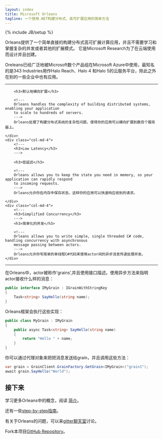 ```yaml
---
layout: index
title: Microsoft Orleans
tagline: 一个使用.NET构建分布式、高可扩展应用的简单方法
---
```


{% include JB/setup %}

<!---
Orleans is a framework that provides a straightforward approach to building distributed high-scale computing applications, without the need to learn and apply complex concurrency or other scaling patterns. 
It was created by Microsoft Research and designed for use in the cloud. 

Orleans has been used extensively in Microsoft Azure by several Microsoft product groups, most notably by 343 Industries as a platform for all of Halo 4 and Halo 5 cloud services, as well as by a growing number of other companies.
--->
Orleans提供了一个简单直接的构建分布式高可扩展计算应用，并且不需要学习和掌握复杂的并发或者其他的扩展模式。
它是Microsoft Research为了在云端使用而设计并且创建。

Oreleans已经广泛地被Microsoft数个产品组在Microsoft Azure中使用，最知名的是343 Industries用作Halo Reach、Halo 4 和Halo 5的云服务平台，除此之外在别的一些企业中也有应用。

---

<div class="row">
    <div class="col-md-4">
        <!---
        <h3>Scalable by Default</h3>
        --->
        
        <h3>默认地横向扩展</h3>
        
        <!---
        Orleans handles the complexity of building distributed systems, enabling your application 
        to scale to hundreds of servers.
        --->
        Orleans处理了构建分布式系统的复杂性问题，使得你的应用可以横向扩展到数百个服务器上。
        
    </div>
    <div class="col-md-4">
        <!---
        <h3>Low Latency</h3>
        --->
         
        <h3>低延迟</h3>
        
        <!---
        Orleans allows you to keep the state you need in memory, so your application can rapidly respond
        to incoming requests.
        --->
        Orleans允许你在内存中保存状态，这样你的应用可以快速响应收到的请求。
        
    </div>
    <div class="col-md-4">
        <!---
        <h3>Simplified Concurrency</h3> 
        --->
        <h3>简单化的并发</h3>
        
        <!---
        Orleans allows you to write simple, single threaded C# code, handling concurrency with asynchronous 
        message passing between actors. 
        --->
        Orleans允许你写简单的单线程C#代码来使用actor间的异步消息传递处理并发。
    </div>
</div>

---
<!---
In Orleans, actors are called 'grains', and are described using an interface. Async methods are used to indicate which messages the actor can receive:
--->
在Orleans中，actor被称作‘grains’,并且使用接口描述。使用异步方法来指明actor接收什么样的消息：

``` csharp
public interface IMyGrain : IGrainWithStringKey
{
    Task<string> SayHello(string name);
}
```
<!---
The implementation is executed inside the Orleans framework: 
--->

Orleans框架会执行这些实现：

``` csharp
public class MyGrain : IMyGrain
{
    public async Task<string> SayHello(string name)
    {
        return "Hello " + name;
    }
}
```
<!---
You can then send messages to the grain by creating a proxy object, and calling the methods:
--->

你可以通过代理对象来把把消息发送给grain，并且调用这些方法：

``` csharp
var grain = GrainClient.GrainFactory.GetGrain<IMyGrain>("grain1");
await grain.SayHello("World");
```
<!---
## Where Next?

To learn more about the concepts in Orleans, read the [introduction](Introduction).

There are a number of [step-by-step tutorials](Step-by-step-Tutorials).

Discuss your Orleans questions on the [gitter chat room](https://gitter.im/dotnet/orleans).

Fork the code on the [GitHub Repository](https://github.com/dotnet/orleans).
--->

## 接下来

学习更多Orleans中的概念，阅读 [简介](Introduction)。

还有一些[step-by-step指南](Step-by-step-Tutorials)。

有关于Orleans的问题，可以来[gitter聊天室](https://gitter.im/dotnet/orleans)讨论。

Fork本项目[GitHub Repository](https://github.com/dotnet/orleans)。


